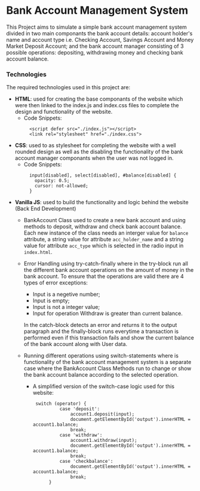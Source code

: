 # Bank Account Management System
This Project aims to simulate a simple bank account management system divided in two main componants the bank account details: account holder's name and account type i.e. Checking Account, Savings Account and Money Market Deposit Account; and the bank account manager consisting of 3 possible operations: depositing, withdrawing money and checking bank account balance.
### Technologies
The required technologies used in this project are:
  - **HTML**: used for creating the base componants of the website which were then linked to the index.js and index.css files to complete the design and functionality of the website.
    + Code Snippets:
      ```
        <script defer src="./index.js"></script> 
        <link rel="stylesheet" href="./index.css">
      ```
  - **CSS**: used to as stylesheet for completing the website with a well rounded design as well as the disabling the functionality of the bank account manager componants when the user was not logged in.
    + Code Snippets:
      ```
        input[disabled], select[disabled], #balance[disabled] {
          opacity: 0.5;
          cursor: not-allowed;
        }
      ```
  - **Vanilla JS**: used to build the functionality and logic behind the website (Back End Development)
      + BankAccount Class used to create a new bank account and using methods to deposit, withdraw and check bank account balance. Each new instance of the class needs an interger value for ```balance``` attribute, a string value for attribute ```acc_holder_name``` and a string value for attribute ```acc_type``` which is selected in the radio input in ```index.html```.
      + Error Handling using try-catch-finally where in the try-block run all the different bank account operations on the amount of money in the bank account. To ensure that the operations are valid there are 4 types of error exceptions:
        - Input is a negetive number;
        - Input is empty;
        - Input is not a integer value;
        - Input for operation Withdraw is greater than current balance.
    
        In the catch-block detects an error and returns it to the output paragraph and the finally-block runs everytime a transaction is performed even if this transaction fails and show the current balance of the bank account along with User data.
      + Running different operations using switch-statements where is functionality of the bank account management system is a separate case where the BankAccount Class Methods run to change or show the bank account balance according to the selected operation.
        - A simplified version of the switch-case logic used for this website:
          ```
           switch (operator) { 
                    case 'deposit':
                        account1.deposit(input);
                        document.getElementById('output').innerHTML = account1.balance;
                        break;
                    case 'withdraw':
                        account1.withdraw(input);
                        document.getElementById('output').innerHTML = account1.balance;
                        break;
                    case 'checkbalance': 
                        document.getElementById('output').innerHTML = account1.balance;
                        break;
                }
          ```
        
        
